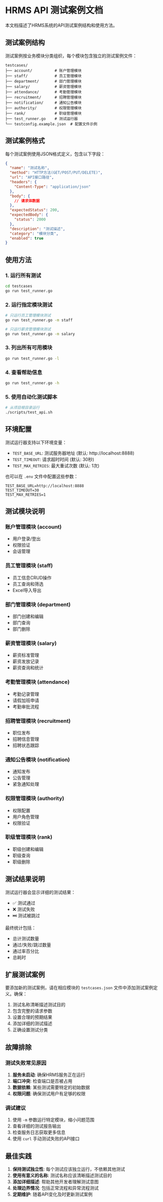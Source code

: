 # HRMS API 测试案例文档

本文档描述了HRMS系统的API测试案例结构和使用方法。

## 测试案例结构

测试案例按业务模块分类组织，每个模块包含独立的测试案例文件：

```
testcases/
├── account/          # 账户管理模块
├── staff/            # 员工管理模块  
├── department/       # 部门管理模块
├── salary/           # 薪资管理模块
├── attendance/       # 考勤管理模块
├── recruitment/      # 招聘管理模块
├── notification/     # 通知公告模块
├── authority/        # 权限管理模块
├── rank/             # 职级管理模块
├── test_runner.go    # 测试运行器
└── testconfig.example.json  # 配置文件示例
```

## 测试案例格式

每个测试案例使用JSON格式定义，包含以下字段：

```json
{
  "name": "测试名称",
  "method": "HTTP方法(GET/POST/PUT/DELETE)",
  "url": "API接口路径",
  "headers": {
    "Content-Type": "application/json"
  },
  "body": {
    // 请求体数据
  },
  "expectedStatus": 200,
  "expectedBody": {
    "status": 2000
  },
  "description": "测试描述",
  "category": "模块分类",
  "enabled": true
}
```

## 使用方法

### 1. 运行所有测试

```bash
cd testcases
go run test_runner.go
```

### 2. 运行指定模块测试

```bash
# 只运行员工管理模块测试
go run test_runner.go -m staff

# 只运行薪资管理模块测试  
go run test_runner.go -m salary
```

### 3. 列出所有可用模块

```bash
go run test_runner.go -l
```

### 4. 查看帮助信息

```bash
go run test_runner.go -h
```

### 5. 使用自动化测试脚本

```bash
# 从项目根目录运行
./scripts/test_api.sh
```

## 环境配置

测试运行器支持以下环境变量：

- `TEST_BASE_URL`: 测试服务器地址 (默认: http://localhost:8888)
- `TEST_TIMEOUT`: 请求超时时间 (默认: 30秒)
- `TEST_MAX_RETRIES`: 最大重试次数 (默认: 1次)

也可以在 `.env` 文件中配置这些参数：

```env
TEST_BASE_URL=http://localhost:8888
TEST_TIMEOUT=30
TEST_MAX_RETRIES=1
```

## 测试模块说明

### 账户管理模块 (account)
- 用户登录/登出
- 权限验证
- 会话管理

### 员工管理模块 (staff)
- 员工信息CRUD操作
- 员工查询和筛选
- Excel导入导出

### 部门管理模块 (department)
- 部门创建和编辑
- 部门查询
- 部门删除

### 薪资管理模块 (salary)
- 薪资标准管理
- 薪资发放记录
- 薪资查询和统计

### 考勤管理模块 (attendance)
- 考勤记录管理
- 请假加班申请
- 考勤审批流程

### 招聘管理模块 (recruitment)
- 职位发布
- 招聘信息管理
- 招聘状态跟踪

### 通知公告模块 (notification)
- 通知发布
- 公告管理
- 紧急通知处理

### 权限管理模块 (authority)
- 权限配置
- 用户角色管理
- 权限验证

### 职级管理模块 (rank)
- 职级创建和编辑
- 职级查询
- 职级删除

## 测试结果说明

测试运行器会显示详细的测试结果：

- ✅ 测试通过
- ❌ 测试失败  
- ⏭️ 测试被跳过

最终统计包括：
- 总计测试数量
- 通过/失败/跳过数量
- 通过率百分比
- 总耗时

## 扩展测试案例

要添加新的测试案例，请在相应模块的 `testcases.json` 文件中添加测试案例定义。确保：

1. 测试名称清晰描述测试目的
2. 包含完整的请求参数
3. 设置合理的预期结果
4. 添加详细的测试描述
5. 正确设置测试分类

## 故障排除

### 测试失败常见原因

1. **服务未启动**: 确保HRMS服务正在运行
2. **端口冲突**: 检查端口是否被占用
3. **数据依赖**: 某些测试需要特定的初始数据
4. **权限问题**: 确保测试用户有足够的权限

### 调试建议

1. 使用 `-m` 参数运行特定模块，缩小问题范围
2. 查看详细的测试报告输出
3. 检查服务日志获取更多信息
4. 使用 `curl` 手动测试失败的API接口

## 最佳实践

1. **保持测试独立性**: 每个测试应该独立运行，不依赖其他测试
2. **使用有意义的名称**: 测试名称应该清晰描述测试目的
3. **添加详细描述**: 帮助其他开发者理解测试意图
4. **处理边界情况**: 包括正常流程和异常流程测试
5. **定期维护**: 随着API变化及时更新测试案例